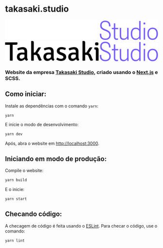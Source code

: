 # takasaki.studio

![Takasaki Studio](/src/assets/logo.svg#gh-dark-mode-only)
![Takasaki Studio](/src/assets/logo-light.svg#gh-light-mode-only)

### Website da empresa [Takasaki Studio](https://takasaki.studio), criado usando o [Next.js](https://nextjs.org) e SCSS.

## Como iniciar:

Instale as dependências com o comando `yarn`:

```bash
yarn
```

E inicie o modo de desenvolvimento:

```bash
yarn dev
```

Após, abra o website em [http://localhost:3000](http://localhost:3000).

## Iniciando em modo de produção:

Compile o website:

```bash
yarn build
```

E o inicie:

```bash
yarn start
```

## Checando código:

A checagem de código é feita usando o [ESLint](https://eslint.org). Para checar o código, use o comando:

```bash
yarn lint
```
